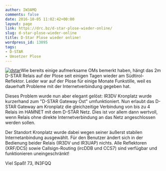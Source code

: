 ```yaml
---
author: IW3AMQ
comments: false
date: 2016-10-05 11:02:42+00:00
layout: page
link: https://drc.bz/d-star-plose-wieder-online/
slug: d-star-plose-wieder-online
title: D-Star Plose wieder online!
wordpress_id: 13095
tags:
- D-STAR
- Umsetzer Plose
---
```


[![dstar](https://drc.bz/wp-content/uploads/2015/10/dstar-300x150.jpg)](https://drc.bz/wp-content/uploads/2015/10/dstar.jpg)Wie bereits einige aufmerksame OMs bemerkt haben, hängt das 2m D-STAR
Relais auf der Plose seit einigen Tagen wieder am Südtirol-Reflektor.
Leider war auf der Plose für einige Monate Funkstille, weil es dauerhaft
Probleme mit der Internetverbindung gegeben hat.

Dieses Problem wurde nun aber elegant gelöst: IR3DV Kronplatz wurde
kurzerhand zum "D-STAR Gateway Ost" umfunktioniert. Nun erlaubt das
D-STAR Gateway am Kronplatz die gleichzeitige Verbindung von bis zu 4
Relais im HAMNET mit dem D-STAR Netz. Dies ist vor allem dann wertvoll,
wenn Relais ohne direkte Internetverbindung an das Netz angeschlossen
werden sollen.

Der Standort Kronplatz wurde dabei wegen seiner äußerst stabilen
Internetanbindung ausgewählt.
Für den Benutzer ändert sich in der Bedienung beider Relais (IR3DV und
IR3UAP) nichts. Alle Reflektoren (XRF/DCS) sowie Callsign-Routing
(ircDDB und CCS7) sind verfügbar und funktionieren uneingeschränkt!

Viel Spaß!
73, IN3FQQ
